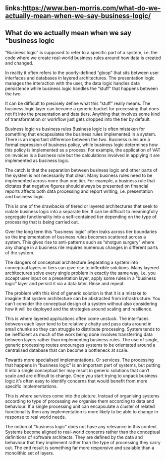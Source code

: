 ## links:https://www.ben-morris.com/what-do-we-actually-mean-when-we-say-business-logic/
## What do we actually mean when we say “business logic
“Business logic” is supposed to refer to a specific part of a system, i.e. the code where we create real-world business rules around how data is created and changed.

In reality it often refers to the poorly-defined “gloop” that sits between user interfaces and databases in layered architectures. The presentation logic manages the interaction with the user, the data logic handles data persistence while business logic handles the “stuff” that happens between the two.

It can be difficult to precisely define what this “stuff” really means. The business logic layer can become a generic bucket for processing that does not fit into the presentation and data tiers. Anything that involves some kind of transformation or workflow just gets dropped into the tier by default.

Business logic vs business rules
Business logic is often mistaken for something that encapsulates the business rules implemented in a system. There is an important difference between the two. Business rules are a formal expression of business policy, while business logic determines how this policy is implemented as a process. For example, the application of VAT on invoices is a business rule but the calculations involved in applying it are implemented as business logic.

The catch is that the separation between business logic and other parts of the system is not necessarily that clear. Many business rules need to be implemented across more than one tier. For example, a business rule that dictates that negative figures should always be presented on financial reports affects both data processing and report writing, i.e. presentation and business logic.

This is one of the drawbacks of tiered or layered architectures that seek to isolate business logic into a separate tier. It can be difficult to meaningfully segregate functionality into a self-contained tier depending on the type of processing that is being carried out.

Over the long term this “business logic” often leaks across tier boundaries so the implementation of business rules becomes scattered across a system. This gives rise to anti-patterns such as “shotgun surgery” where any change in a business rile requires numerous changes in different parts of the system.

The dangers of conceptual architecture
Separating a system into conceptual layers or tiers can give rise to inflexible solutions. Many layered architectures solve every single problem in exactly the same way, i.e. you accept user input on a presentation layer, apply some rules in a “business logic” layer and persist it via a data later. Rinse and repeat.

The problem with this kind of generic solution is that it is a mistake to imagine that system architecture can be abstracted from infrastructure. You can’t consider the conceptual design of a system without also considering how it will be deployed and the strategies around scaling and resilience.

This is where layered applications often come unstuck. The interfaces between each layer tend to be relatively chatty and pass data around in small chunks so they can struggle to distribute processing. System tends to be inefficient as much of the work being done involves transferring data between layers rather than implementing business rules. The use of single, generic processing routes encourages systems to be orientated around a centralised database that can become a bottleneck at scale.

Towards more specialised implementations. Or services.
The processing that happens in “business logic” is an important part of systems, but putting it into a single conceptual tier may result in generic solutions that can’t scale and are difficult to change. Once you start trying to unpack business logic it’s often easy to identify concerns that would benefit from more specific implementations.

This is where services come into the picture. Instead of organising systems according to type of processing we organise them according to data and behaviour. If a single processing unit can encapsulate a cluster of related functionality then any implementation is more likely to be able to change in response to real world needs.

The notion of “business logic” does not have any relevance in this context. Systems become aligned to real-world concerns rather than the conceptual definitions of software architects. They are defined by the data and behaviour that they implement rather than the type of processing they carry out. The end result is something far more responsive and scalable than a monolithic set of layers.
